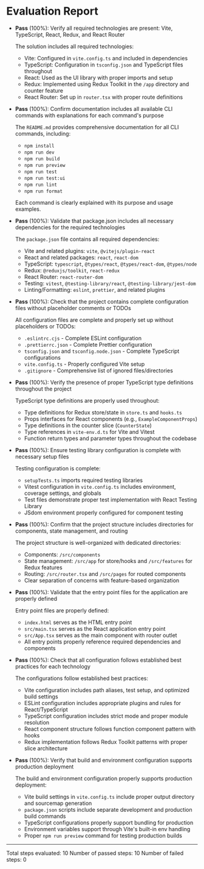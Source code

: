 # Evaluation Report

- **Pass** (100%): Verify all required technologies are present: Vite, TypeScript, React, Redux, and React Router
  
  The solution includes all required technologies:
  - Vite: Configured in `vite.config.ts` and included in dependencies
  - TypeScript: Configuration in `tsconfig.json` and TypeScript files throughout
  - React: Used as the UI library with proper imports and setup
  - Redux: Implemented using Redux Toolkit in the `/app` directory and counter feature
  - React Router: Set up in `router.tsx` with proper route definitions

- **Pass** (100%): Confirm documentation includes all available CLI commands with explanations for each command's purpose
  
  The `README.md` provides comprehensive documentation for all CLI commands, including:
  - `npm install`
  - `npm run dev` 
  - `npm run build`
  - `npm run preview`
  - `npm run test`
  - `npm run test:ui`
  - `npm run lint`
  - `npm run format`
  
  Each command is clearly explained with its purpose and usage examples.

- **Pass** (100%): Validate that package.json includes all necessary dependencies for the required technologies
  
  The `package.json` file contains all required dependencies:
  - Vite and related plugins: `vite`, `@vitejs/plugin-react`
  - React and related packages: `react`, `react-dom`
  - TypeScript: `typescript`, `@types/react`, `@types/react-dom`, `@types/node`
  - Redux: `@reduxjs/toolkit`, `react-redux`
  - React Router: `react-router-dom`
  - Testing: `vitest`, `@testing-library/react`, `@testing-library/jest-dom`
  - Linting/Formatting: `eslint`, `prettier`, and related plugins

- **Pass** (100%): Check that the project contains complete configuration files without placeholder comments or TODOs
  
  All configuration files are complete and properly set up without placeholders or TODOs:
  - `.eslintrc.cjs` - Complete ESLint configuration
  - `.prettierrc.json` - Complete Prettier configuration
  - `tsconfig.json` and `tsconfig.node.json` - Complete TypeScript configurations
  - `vite.config.ts` - Properly configured Vite setup
  - `.gitignore` - Comprehensive list of ignored files/directories

- **Pass** (100%): Verify the presence of proper TypeScript type definitions throughout the project
  
  TypeScript type definitions are properly used throughout:
  - Type definitions for Redux store/state in `store.ts` and `hooks.ts`
  - Props interfaces for React components (e.g., `ExampleComponentProps`)
  - Type definitions in the counter slice (`CounterState`)
  - Type references in `vite-env.d.ts` for Vite and Vitest
  - Function return types and parameter types throughout the codebase

- **Pass** (100%): Ensure testing library configuration is complete with necessary setup files
  
  Testing configuration is complete:
  - `setupTests.ts` imports required testing libraries
  - Vitest configuration in `vite.config.ts` includes environment, coverage settings, and globals
  - Test files demonstrate proper test implementation with React Testing Library
  - JSdom environment properly configured for component testing

- **Pass** (100%): Confirm that the project structure includes directories for components, state management, and routing
  
  The project structure is well-organized with dedicated directories:
  - Components: `/src/components`
  - State management: `/src/app` for store/hooks and `/src/features` for Redux features
  - Routing: `/src/router.tsx` and `/src/pages` for routed components
  - Clear separation of concerns with feature-based organization

- **Pass** (100%): Validate that the entry point files for the application are properly defined
  
  Entry point files are properly defined:
  - `index.html` serves as the HTML entry point
  - `src/main.tsx` serves as the React application entry point
  - `src/App.tsx` serves as the main component with router outlet
  - All entry points properly reference required dependencies and components

- **Pass** (100%): Check that all configuration follows established best practices for each technology
  
  The configurations follow established best practices:
  - Vite configuration includes path aliases, test setup, and optimized build settings
  - ESLint configuration includes appropriate plugins and rules for React/TypeScript
  - TypeScript configuration includes strict mode and proper module resolution
  - React component structure follows function component pattern with hooks
  - Redux implementation follows Redux Toolkit patterns with proper slice architecture

- **Pass** (100%): Verify that build and environment configuration supports production deployment
  
  The build and environment configuration properly supports production deployment:
  - Vite build settings in `vite.config.ts` include proper output directory and sourcemap generation
  - `package.json` scripts include separate development and production build commands
  - TypeScript configurations properly support bundling for production
  - Environment variables support through Vite's built-in env handling
  - Proper `npm run preview` command for testing production builds

---

Total steps evaluated: 10
Number of passed steps: 10
Number of failed steps: 0